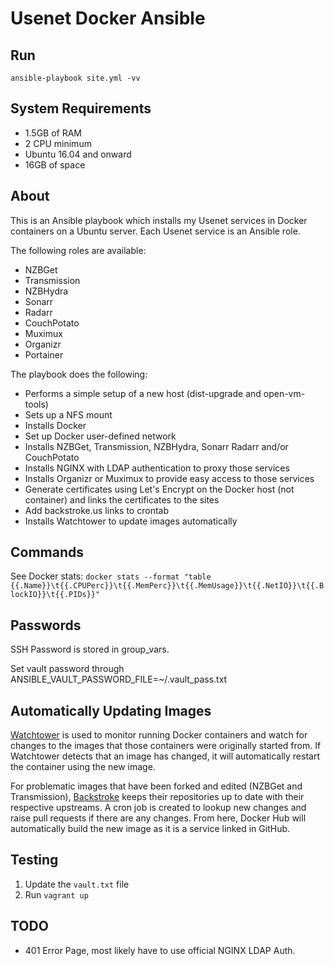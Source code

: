 # Usenet Docker Ansible

## Run

`ansible-playbook site.yml -vv`

## System Requirements

-   1.5GB of RAM
-   2 CPU minimum
-   Ubuntu 16.04 and onward
-   16GB of space

## About

This is an Ansible playbook which installs my Usenet services in Docker containers on a Ubuntu server. Each Usenet service is an Ansible role.

The following roles are available:

-   NZBGet
-   Transmission
-   NZBHydra
-   Sonarr
-   Radarr
-   CouchPotato
-   Muximux
-   Organizr
-   Portainer

The playbook does the following:

-   Performs a simple setup of a new host (dist-upgrade and open-vm-tools)
-   Sets up a NFS mount
-   Installs Docker
-   Set up Docker user-defined network
-   Installs NZBGet, Transmission, NZBHydra, Sonarr Radarr and/or CouchPotato
-   Installs NGINX with LDAP authentication to proxy those services
-   Installs Organizr or Muximux to provide easy access to those services
-   Generate certificates using Let's Encrypt on the Docker host (not container) and links the certificates to the sites
-   Add backstroke.us links to crontab
-   Installs Watchtower to update images automatically

## Commands

See Docker stats: `docker stats --format "table {{.Name}}\t{{.CPUPerc}}\t{{.MemPerc}}\t{{.MemUsage}}\t{{.NetIO}}\t{{.BlockIO}}\t{{.PIDs}}"`

## Passwords

SSH Password is stored in group_vars.

Set vault password through ANSIBLE_VAULT_PASSWORD_FILE=~/.vault_pass.txt

## Automatically Updating Images

[Watchtower](https://hub.docker.com/r/v2tec/watchtower/) is used to monitor running Docker containers and watch for changes to the images that those containers were originally started from. If Watchtower detects that an image has changed, it will automatically restart the container using the new image.

For problematic images that have been forked and edited (NZBGet and Transmission), [Backstroke](https://backstroke.us) keeps their repositories up to date with their respective upstreams. A cron job is created to lookup new changes and raise pull requests if there are any changes. From here, Docker Hub will automatically build the new image as it is a service linked in GitHub.

## Testing

1.  Update the `vault.txt` file
2.  Run `vagrant up`

## TODO

-   401 Error Page, most likely have to use official NGINX LDAP Auth.
